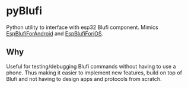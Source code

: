 # pyBlufi

Python utility to interface with esp32 Blufi component. Mimics 
[EspBlufiForAndroid](https://github.com/EspressifApp/EspBlufiForAndroid) 
and [EspBlufiForiOS](https://github.com/EspressifApp/EspBlufiForiOS).

## Why

Useful for testing/debugging Blufi commands without having to use a 
phone. Thus making it easier to implement new features, build on top of 
Blufi and not having to design apps and protocols from scratch.
